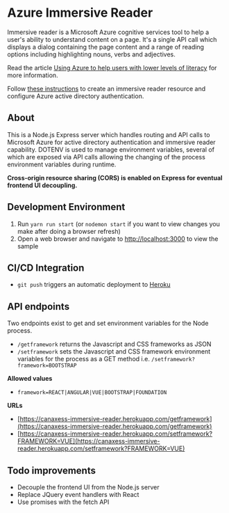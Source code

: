 # Azure Immersive Reader

Immersive reader is a Microsoft Azure cognitive services tool to help a user's ability to understand content on a page. It's a single API call which displays a dialog containing the page content and a range of reading options including highlighting nouns, verbs and adjectives.

Read the article [Using Azure to help users with lower levels of literacy](https://www.canaxess.com.au/articles/using-azure-helps-users-with-lower-levels-literacy/) for more information.

Follow [these instructions](https://docs.microsoft.com/azure/cognitive-services/immersive-reader/how-to-create-immersive-reader) to create an immersive reader resource and configure Azure active directory authentication.

## About
This is a Node.js Express server which handles routing and API calls to Microsoft Azure for active directory authentication and immersive reader capability. DOTENV is used to manage environment variables, several of which are exposed via API calls allowing the changing of the process environment variables during runtime.

**Cross-origin resource sharing (CORS) is enabled on Express for eventual frontend UI decoupling.**

## Development Environment

1. Run `yarn run start` (or `nodemon start` if you want to view changes you make after doing a browser refresh)
1. Open a web browser and navigate to [http://localhost:3000](http://localhost:3000) to view the sample

## CI/CD Integration
* `git push` triggers an automatic deployment to [Heroku](https://canaxess-immersive-reader.herokuapp.com/)

## API endpoints
Two endpoints exist to get and set environment variables for the Node process.

* `/getframework` returns the Javascript and CSS frameworks as JSON
* `/setframework` sets the Javascript and CSS framework environment variables for the process as a GET method i.e. `/setframework?framework=BOOTSTRAP`

**Allowed values**
* `framework=REACT|ANGULAR|VUE|BOOTSTRAP|FOUNDATION`

**URLs**
* [https://canaxess-immersive-reader.herokuapp.com/getframework](https://canaxess-immersive-reader.herokuapp.com/getframework)
* [https://canaxess-immersive-reader.herokuapp.com/setframework?FRAMEWORK=VUE](https://canaxess-immersive-reader.herokuapp.com/setframework?FRAMEWORK=VUE)

## Todo improvements

* Decouple the frontend UI from the Node.js server
* Replace JQuery event handlers with React
* Use promises with the fetch API

